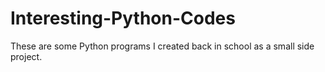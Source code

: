 # Interesting-Python-Codes
These are some Python programs I created back in school as a small side project.
